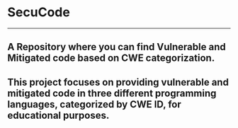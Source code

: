 # SecuCode
---
## A Repository where you can find Vulnerable and Mitigated code based on CWE categorization.
## This project focuses on providing vulnerable and mitigated code in three different programming languages, categorized by CWE ID, for educational purposes.

